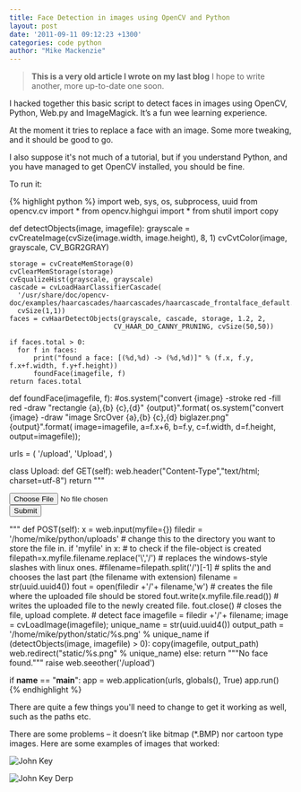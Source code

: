 ```yaml
---
title: Face Detection in images using OpenCV and Python
layout: post
date: '2011-09-11 09:12:23 +1300'
categories: code python
author: "Mike Mackenzie"
---
```


> **This is a very old article I wrote on my last blog** I hope to write another, more up-to-date one soon.

I hacked together this basic script to detect faces in images using OpenCV, Python, Web.py and ImageMagick. It’s a fun wee learning experience.

At the moment it tries to replace a face with an image. Some more tweaking, and it should be good to go. 

I also suppose it's not much of a tutorial, but if you understand Python, and you have managed to get OpenCV installed, you should be fine.

To run it:

<!-- {% gist 8b5112746feafdb0c3a1121bc5033183 %} -->
{% highlight python %}
  import web, sys, os, subprocess, uuid
  from opencv.cv import *
  from opencv.highgui import *
  from shutil import copy
  
  def detectObjects(image, imagefile):
    grayscale = cvCreateImage(cvSize(image.width, image.height), 8, 1)
    cvCvtColor(image, grayscale, CV_BGR2GRAY)
  
    storage = cvCreateMemStorage(0)
    cvClearMemStorage(storage)
    cvEqualizeHist(grayscale, grayscale)
    cascade = cvLoadHaarClassifierCascade(
      '/usr/share/doc/opencv-doc/examples/haarcascades/haarcascades/haarcascade_frontalface_default.xml.gz',
      cvSize(1,1))
    faces = cvHaarDetectObjects(grayscale, cascade, storage, 1.2, 2,
                              CV_HAAR_DO_CANNY_PRUNING, cvSize(50,50))
  
    if faces.total > 0:
      for f in faces:
          print("found a face: [(%d,%d) -> (%d,%d)]" % (f.x, f.y, f.x+f.width, f.y+f.height))
          foundFace(imagefile, f)
    return faces.total
  
  def foundFace(imagefile, f):
      #os.system("convert {image} -stroke red -fill red -draw \"rectangle {a},{b} {c},{d}\" {output}".format(
      os.system("convert {image} -draw \"image SrcOver {a},{b} {c},{d} biglazer.png\" {output}".format(
                      image=imagefile,
                      a=f.x+6,
                      b=f.y,
                      c=f.width,
                      d=f.height,
                      output=imagefile));
  
  urls = (
      '/upload', 'Upload',
  )
  
  class Upload:
      def GET(self):
          web.header("Content-Type","text/html; charset=utf-8")
          return """<html><head><link rel="shortcut icon" href="/static/favicon.ico"
                    type="image/x-icon"></head><body>
                    <form method="POST" enctype="multipart/form-data" action="">
                    <input type="file" name="myfile" />
                    <br/>
                    <input type="submit" />
                    </form>
                    </body></html>"""
      def POST(self):
          x = web.input(myfile={})
          filedir = '/home/mike/python/uploads' # change this to the directory you want to store the file in.
          if 'myfile' in x: # to check if the file-object is created
              filepath=x.myfile.filename.replace('\\','/') # replaces the windows-style slashes with linux ones.
              #filename=filepath.split('/')[-1] # splits the and chooses the last part (the filename with extension)
              filename = str(uuid.uuid4())
              fout = open(filedir +'/'+ filename,'w') # creates the file where the uploaded file should be stored
              fout.write(x.myfile.file.read()) # writes the uploaded file to the newly created file.
              fout.close() # closes the file, upload complete.
              # detect face
              imagefile = filedir +'/'+ filename;
              image = cvLoadImage(imagefile);
              unique_name = str(uuid.uuid4())
              output_path = '/home/mike/python/static/%s.png' % unique_name
              if (detectObjects(image, imagefile) > 0):
                  copy(imagefile, output_path)
                  web.redirect("static/%s.png" % unique_name)
              else:
                  return """No face found."""
          raise web.seeother('/upload')
  
  if __name__ == "__main__":
    app = web.application(urls, globals(), True)
    app.run()
{% endhighlight %}


There are quite a few things you'll need to change to get it working as well, such as the paths etc.

There are some problems – it doesn’t like bitmap (*.BMP) nor cartoon type images. Here are some examples of images that worked:

![John Key](https://i.imgur.com/g2SpDS1.png "A normal picture of John Key")



![John Key Derp](https://i.imgur.com/pdwr7zI.png "John Key being a derpy face")